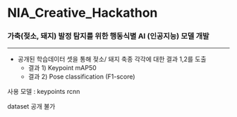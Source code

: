 # NIA_Creative_Hackathon  
### 가축(젖소, 돼지) 발정 탐지를 위한 행동식별 AI (인공지능) 모델 개발  
***



  
  
* 공개된 학습데이터 셋을 통해 젖소/ 돼지 축종 각각에 대한 결과 1,2를 도출  
  + 결과 1) Keypoint mAP50  
  + 결과 2) Pose classification (F1-score)  
  
  
사용 모델 : keypoints rcnn  
  
dataset 공개 불가  
